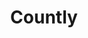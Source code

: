 ---
blog: https://blog.count.ly/
codehost: https://github.com/https://github.com/Countly
facebook: https://facebook.com/Countly
linkedin: https://linkedin.com/company/countly
logohandle: countly
sort: countly
title: Countly
twitter: https://x.com/gocountly
website: https://count.ly/
youtube: https://youtube.com/user/GoCountly/videos
---